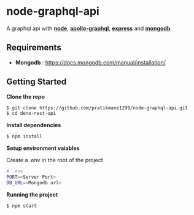 # node-graphql-api
A graphql api with [**node**](https://nodejs.org/en/), [**apollo-graphql**](https://www.apollographql.com/), [**express**](https://expressjs.com/) and [**mongodb**](https://www.mongodb.com/).

## Requirements

- **Mongodb** : https://docs.mongodb.com/manual/installation/

## Getting Started

**Clone the repo**

```bash
$ git clone https://github.com/pratikmane1299/node-graphql-api.git
$ cd deno-rest-api
```

**Install dependencies**
```bash
$ npm install
```

**Setup environment vaiables**

Create a .env in the root of the project

```sh
# .env
PORT=<Server Port>
DB_URL=<Mongodb url>
```

**Running the project**
```bash
$ npm start
```
